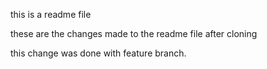this is a readme file

these are the changes made to the readme file after cloning

this change was done with feature branch.

